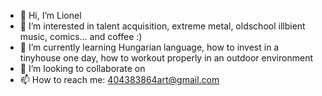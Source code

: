 - 👋 Hi, I’m Lionel
- 👀 I’m interested in talent acquisition, extreme metal, oldschool illbient music, comics... and coffee :)
- 🌱 I’m currently learning Hungarian language, how to invest in a tinyhouse one day, how to workout properly in an outdoor environment
- 💞️ I’m looking to collaborate on 
- 📫 How to reach me: 404383864art@gmail.com

<!---
404383864art/404383864art is a ✨ special ✨ repository because its `README.md` (this file) appears on your GitHub profile.
You can click the Preview link to take a look at your changes.
--->

